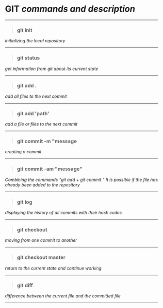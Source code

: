 # **GIT** *commands and description*
___
>### git init 
*initializing the local repository*
___
>### git status
*get information from git about its current state*
___
>### git add .
*add all files to the next commit*
___
>### git add 'path'
*add a file or files to the next commit*
___
>### git commit -m "message
*creating a commit*
___
>### git commit -am "message"
*Combining the commands "git add + git commit "
It is possible if the file has already been added to the repository*
___
>### git log
*displaying the history of all commits with their hash codes*
___
>### git checkout
*moving from one commit to another*
___
>### git checkout master
*return to the current state and continue working*
___
>### git diff 
*difference between the current file and the committed file*
___
